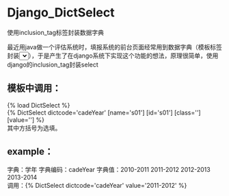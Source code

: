 # Django_DictSelect
使用inclusion_tag标签封装数据字典<br>

最近用java做一个评估系统时，填报系统的前台页面经常用到数据字典（模板标签封装<select></select>），于是产生了在django系统下实现这个功能的想法，原理很简单，使用django的inclusion_tag封装select


模板中调用：
---
{% load DictSelect %}<br>
{% DictSelect dictcode='cadeYear' [name='s01'] [id='s01'] [class=''] [value=''] %}<br>
其中方括号为选填。

example：
---
字典：学年 字典编码：cadeYear 字典值：2010-2011 2011-2012 2012-2013 2013-2014 <br>
调用：{% DictSelect dictcode='cadeYear' value='2011-2012' %}<br>
